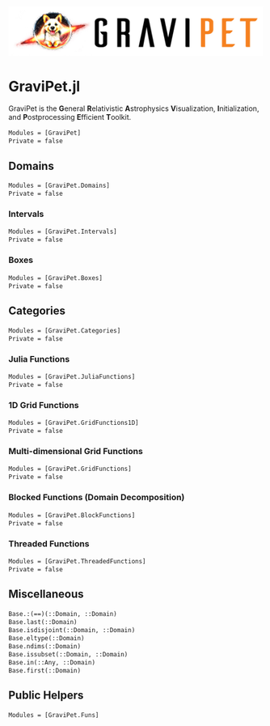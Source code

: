 ![GraviPet logo](figures/GraviPet-light-background.jpg)

# GraviPet.jl

GraviPet is the **G**eneral **R**elativistic **A**strophysics
**V**isualization, **I**nitialization, and **P**ostprocessing
**E**fficient **T**oolkit.

```@autodocs
Modules = [GraviPet]
Private = false
```

## Domains
```@autodocs
Modules = [GraviPet.Domains]
Private = false
```

### Intervals
```@autodocs
Modules = [GraviPet.Intervals]
Private = false
```
### Boxes
```@autodocs
Modules = [GraviPet.Boxes]
Private = false
```

## Categories
```@autodocs
Modules = [GraviPet.Categories]
Private = false
```

### Julia Functions
```@autodocs
Modules = [GraviPet.JuliaFunctions]
Private = false
```
### 1D Grid Functions
```@autodocs
Modules = [GraviPet.GridFunctions1D]
Private = false
```
### Multi-dimensional Grid Functions
```@autodocs
Modules = [GraviPet.GridFunctions]
Private = false
```
### Blocked Functions (Domain Decomposition)
```@autodocs
Modules = [GraviPet.BlockFunctions]
Private = false
```
### Threaded Functions
```@autodocs
Modules = [GraviPet.ThreadedFunctions]
Private = false
```

## Miscellaneous
```@docs
Base.:(==)(::Domain, ::Domain)
Base.last(::Domain)
Base.isdisjoint(::Domain, ::Domain)
Base.eltype(::Domain)
Base.ndims(::Domain)
Base.issubset(::Domain, ::Domain)
Base.in(::Any, ::Domain)
Base.first(::Domain)
```

## Public Helpers
```@autodocs
Modules = [GraviPet.Funs]
```
